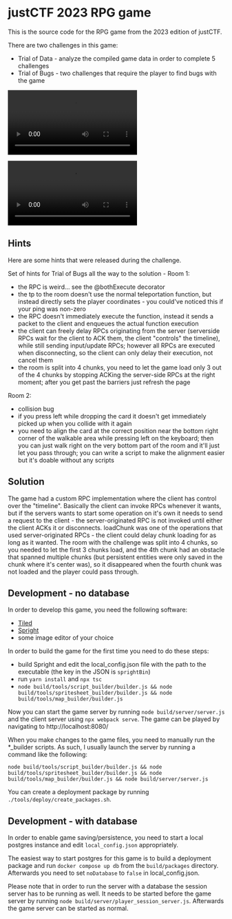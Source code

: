 # justCTF 2023 RPG game

This is the source code for the RPG game from the 2023 edition of justCTF.

There are two challenges in this game:
- Trial of Data - analyze the compiled game data in order to complete 5 challenges
- Trial of Bugs - two challenges that require the player to find bugs with the game

![Game showcase 1](out1.mp4)

![Game showcase 2](out2.mp4)


## Hints

Here are some hints that were released during the challenge.

Set of hints for Trial of Bugs all the way to the solution - Room 1:
- the RPC is weird... see the @bothExecute decorator
- the tp to the room doesn't use the normal teleportation function, but instead directly sets the player coordinates - you could've noticed this if your ping was non-zero
- the RPC doesn't immediately execute the function, instead it sends a packet to the client and enqueues the actual function execution
- the client can freely delay RPCs originating from the server (serverside RPCs wait for the client to ACK them, the client "controls" the timeline), while still sending input/update RPCs; however all RPCs are executed when disconnecting, so the client can only delay their execution, not cancel them
- the room is split into 4 chunks, you need to let the game load only 3 out of the 4 chunks by stopping ACKing the server-side RPCs at the right moment; after you get past the barriers just refresh the page

Room 2: 
- collision bug
- if you press left while dropping the card it doesn't get immediately picked up when you collide with it again
- you need to align the card at the correct position near the bottom right corner of the walkable area while pressing left on the keyboard; then you can just walk right on the very bottom part of the room and it'll just let you pass through; you can write a script to make the alignment easier but it's doable without any scripts

## Solution

The game had a custom RPC implementation where the client has control over the "timeline". Basically the client can invoke RPCs whenever it wants, but if the servers wants to start some operation on it's own it needs to send a request to the client - the server-originated RPC is not invoked until either the client ACKs it or disconnects. loadChunk was one of the operations that used server-originated RPCs - the client could delay chunk loading for as long as it wanted. The room with the challenge was split into 4 chunks, so you needed to let the first 3 chunks load, and the 4th chunk had an obstacle that spanned multiple chunks (but persistent entities were only saved in the chunk where it's center was), so it disappeared when the fourth chunk was not loaded and the player could pass through.

## Development - no database

In order to develop this game, you need the following software:
- [Tiled](https://www.mapeditor.org/)
- [Spright](https://github.com/houmain/spright)
- some image editor of your choice

In order to build the game for the first time you need to do these steps:
- build Spright and edit the local_config.json file with the path to the executable (the key in the JSON is `sprightBin`)
- run `yarn install` and `npx tsc`
- `node build/tools/script_builder/builder.js && node build/tools/spritesheet_builder/builder.js && node build/tools/map_builder/builder.js`

Now you can start the game server by running `node build/server/server.js` and the client server using `npx webpack serve`. The game can be played by navigating to http://localhost:8080/

When you make changes to the game files, you need to manually run the *_builder scripts. As such, I usually launch the server by running a command like the following:
```
node build/tools/script_builder/builder.js && node build/tools/spritesheet_builder/builder.js && node build/tools/map_builder/builder.js && node build/server/server.js
```

You can create a deployment package by running `./tools/deploy/create_packages.sh`.

## Development - with database

In order to enable game saving/persistence, you need to start a local postgres instance and edit `local_config.json` appropriately.

The easiest way to start postgres for this game is to build a deployment package and run `docker compose up db` from the `build/packages` directory. Afterwards you need to set `noDatabase` to `false` in local_config.json.

Please note that in order to run the server with a database the session server has to be running as well. It needs to be started before the game server by running `node build/server/player_session_server.js`. Afterwards the game server can be started as normal.
